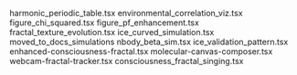 harmonic_periodic_table.tsx
environmental_correlation_viz.tsx
figure_chi_squared.tsx
figure_pf_enhancement.tsx
fractal_texture_evolution.tsx
ice_curved_simulation.tsx
moved_to_docs_simulations
nbody_beta_sim.tsx
ice_validation_pattern.tsx
enhanced-consciousness-fractal.tsx
molecular-canvas-composer.tsx
webcam-fractal-tracker.tsx
consciousness_fractal_singing.tsx

